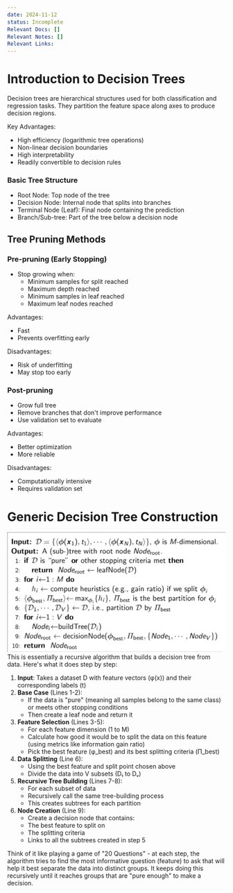 ```yaml
---
date: 2024-11-12
status: Incomplete
Relevant Docs: []
Relevant Notes: []
Relevant Links:
---
```



# Introduction to Decision Trees
Decision trees are hierarchical structures used for both classification and regression tasks. They partition the feature space along axes to produce decision regions.

Key Advantages:
- High efficiency (logarithmic tree operations)
- Non-linear decision boundaries
- High interpretability
- Readily convertible to decision rules

### Basic Tree Structure
- Root Node: Top node of the tree
- Decision Node: Internal node that splits into branches
- Terminal Node (Leaf): Final node containing the prediction
- Branch/Sub-tree: Part of the tree below a decision node

## Tree Pruning Methods
### Pre-pruning (Early Stopping)
- Stop growing when:
  - Minimum samples for split reached
  - Maximum depth reached
  - Minimum samples in leaf reached
  - Maximum leaf nodes reached

Advantages:
- Fast
- Prevents overfitting early

Disadvantages:
- Risk of underfitting
- May stop too early

### Post-pruning
- Grow full tree
- Remove branches that don't improve performance
- Use validation set to evaluate

Advantages:
- Better optimization
- More reliable

Disadvantages:
- Computationally intensive
- Requires validation set


# Generic Decision Tree Construction
![](Attachments/2024-11-12-211513_1022x559_scrot.png)
This is essentially a recursive algorithm that builds a decision tree from data. Here's what it does step by step:

1. **Input**: Takes a dataset D with feature vectors (φ(x)) and their corresponding labels (t)
2. **Base Case** (Lines 1-2):
    - If the data is "pure" (meaning all samples belong to the same class) or meets other stopping conditions
    - Then create a leaf node and return it
3. **Feature Selection** (Lines 3-5):
    - For each feature dimension (1 to M)
    - Calculate how good it would be to split the data on this feature (using metrics like information gain ratio)
    - Pick the best feature (φ_best) and its best splitting criteria (Π_best)
4. **Data Splitting** (Line 6):
    - Using the best feature and split point chosen above
    - Divide the data into V subsets (D₁ to Dᵥ)
5. **Recursive Tree Building** (Lines 7-8):
    - For each subset of data
    - Recursively call the same tree-building process
    - This creates subtrees for each partition
6. **Node Creation** (Line 9):
    - Create a decision node that contains:
    - The best feature to split on
    - The splitting criteria
    - Links to all the subtrees created in step 5

Think of it like playing a game of "20 Questions" - at each step, the algorithm tries to find the most informative question (feature) to ask that will help it best separate the data into distinct groups. It keeps doing this recursively until it reaches groups that are "pure enough" to make a decision.